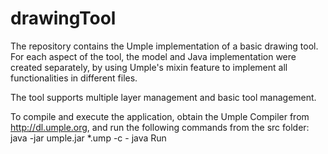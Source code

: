 # drawingTool

The repository contains the Umple implementation of a basic drawing tool.
For each aspect of the tool, the model and Java implementation were created separately, by using Umple's mixin feature to implement all functionalities in different files.

The tool supports multiple layer management and basic tool management.

To compile and execute the application, obtain the Umple Compiler from http://dl.umple.org, and run the following commands from the src folder:
  java -jar umple.jar \*.ump -c -
  java Run
  
